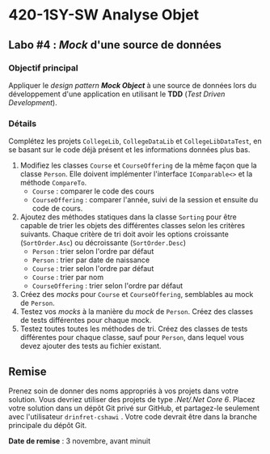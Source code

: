 ﻿# 420-1SY-SW Analyse Objet

## Labo #4 : *Mock* d'une source de données

### Objectif principal

Appliquer le *design pattern* ***Mock Object*** à une source de données lors du
développement d'une application en utilisant le **TDD** (*Test Driven
Development*).

### Détails

Complétez les projets `CollegeLib`, `CollegeDataLib` et `CollegeLibDataTest`, en
se basant sur le code déjà présent et les informations données plus bas.

1. Modifiez les classes `Course` et `CourseOffering` de la même
   façon que la classe `Person`. Elle doivent implémenter
   l'interface `IComparable<>` et la méthode `CompareTo`.
    - `Course` : comparer le code des cours
    - `CourseOffering` : comparer l'année, suivi de la session et ensuite du
      code de cours.
2. Ajoutez des méthodes statiques dans la classe `Sorting` pour être capable de
   trier les objets des différentes classes selon les critères suivants. Chaque
   critère de tri doit avoir les options croissante (`SortOrder.Asc`) ou
   décroissante (`SortOrder.Desc`)
    - `Person` : trier selon l'ordre par défaut
    - `Person` : trier par date de naissance
    - `Course` : trier selon l'ordre par défaut
    - `Course` : trier par nom
    - `CourseOffering` : trier selon l'ordre par défaut
3. Créez des *mocks* pour `Course` et `CourseOffering`, semblables
   au mock de `Person`.
4. Testez vos *mocks* à la manière du *mock* de `Person`. Créez des classes de
   tests différentes pour chaque mock.
5. Testez toutes toutes les méthodes de tri. Créez des classes de tests
   différentes pour chaque classe, sauf pour `Person`, dans lequel vous devez
   ajouter des tests au fichier existant.

## Remise

Prenez soin de donner des noms appropriés à vos projets dans votre solution.
Vous devriez utiliser des projets de type *.Net/.Net Core 6*. Placez votre
solution dans un dépôt Git privé sur GitHub, et partagez-le seulement avec
l'utilisateur `drinfret-cshawi` . Votre code devrait être dans la branche
principale du dépôt Git.

**Date de remise** : 3 novembre, avant minuit
